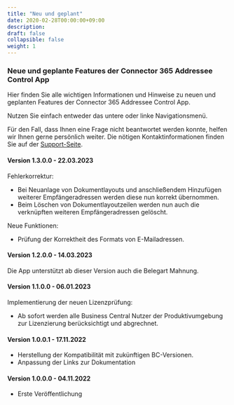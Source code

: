 ```yaml
---
title: "Neu und geplant"
date: 2020-02-28T00:00:00+09:00
description: 
draft: false
collapsible: false
weight: 1
---
```

### Neue und geplante Features der **Connector 365 Addressee Control** App

Hier finden Sie alle wichtigen Informationen und Hinweise zu neuen und geplanten Features der Connector 365 Addressee Control App.

Nutzen Sie einfach entweder das untere oder linke Navigationsmenü.

Für den Fall, dass Ihnen eine Frage nicht beantwortet werden konnte, helfen wir Ihnen gerne persönlich weiter. Die nötigen Kontaktinformationen finden Sie auf der [Support-Seite](de-de/apps/help-and-support/).

#### Version 1.3.0.0 - 22.03.2023
Fehlerkorrektur:
- Bei Neuanlage von Dokumentlayouts und anschließendem Hinzufügen weiterer Empfängeradressen werden diese nun korrekt übernommen.
- Beim Löschen von Dokumentlayoutzeilen werden nun auch die verknüpften weiteren Empfängeradressen gelöscht.

Neue Funktionen:
- Prüfung der Korrektheit des Formats von E-Mailadressen.
#### Version 1.2.0.0 - 14.03.2023
Die App unterstützt ab dieser Version auch die Belegart Mahnung.

#### Version 1.1.0.0 - 06.01.2023
Implementierung der neuen Lizenzprüfung:
- Ab sofort werden alle Business Central Nutzer der Produktivumgebung zur Lizenzierung berücksichtigt und abgrechnet.

#### Version 1.0.0.1 - 17.11.2022
- Herstellung der Kompatibilität mit zukünftigen BC-Versionen.
- Anpassung der Links zur Dokumentation

#### Version 1.0.0.0 - 04.11.2022
- Erste Veröffentlichung